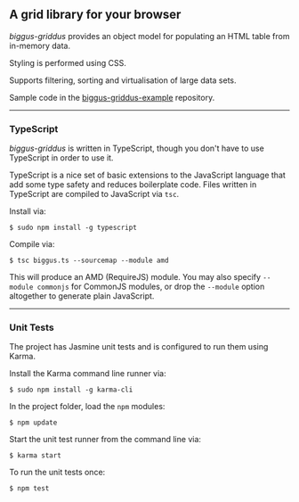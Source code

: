 ## A grid library for your browser

_biggus-griddus_ provides an object model for populating an HTML table from in-memory data.

Styling is performed using CSS.

Supports filtering, sorting and virtualisation of large data sets.

Sample code in the [biggus-griddus-example](https://github.com/drewnoakes/biggus-griddus-example) repository.

---

### TypeScript

_biggus-griddus_ is written in TypeScript, though you don't have to use TypeScript in order to use it.

TypeScript is a nice set of basic extensions to the JavaScript language that add some type safety and
reduces boilerplate code. Files written in TypeScript are compiled to JavaScript via `tsc`.

Install via:

    $ sudo npm install -g typescript

Compile via:

    $ tsc biggus.ts --sourcemap --module amd

This will produce an AMD (RequireJS) module. You may also specify `--module commonjs` for CommonJS modules, or
drop the `--module` option altogether to generate plain JavaScript.

---

### Unit Tests

The project has Jasmine unit tests and is configured to run them using Karma.

Install the Karma command line runner via:

    $ sudo npm install -g karma-cli

In the project folder, load the `npm` modules:

    $ npm update

Start the unit test runner from the command line via:

    $ karma start

To run the unit tests once:

    $ npm test
